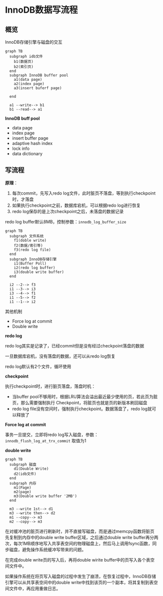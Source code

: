 # InnoDB数据写流程

## 概览

InnoDB存储引擎与磁盘的交互

```mermaid
graph TB
  subgraph idb文件
    b1(数据页)
    b2(索引页)
  end
  subgraph InnoDB buffer pool
    a1(data page)
    a2(index page)
    a3(insert buferf page)

  end

  a1 --write--> b1
  b1 --read--> a1
```


**InnoDB buff pool**

- data page
- index page
- insert buffer page
- adaptive hash index
- lock info
- data dictionary

## 写流程

**原理**：

1. 每次commit，先写入redo log文件，此时脏页不落盘，等到执行checkpoint时，才落盘
2. 如果执行checkpoint之前，数据库宕机，可以根据redo log进行恢复
3. redo log保存的是上次checkpoint之后，未落盘的数据记录

redo log buffer默认8MB，控制参数：`innodb_log_buffer_size`

```mermaid
graph TB
  subgraph 文件系统
    f1(doble write)
    f2(数据/索引等)
    f3(redo log file)
  end
  subgraph InnoDB存储引擎
    i1(Buffer Poll)
    i2(redo log buffer)
    i3(double write buffer)
  end

  i2 --2--> f3
  i1 --3--> i3
  i3 --4--> f1
  i1 --5--> f2
  i1 --1--> i2
```
其他机制

- Force log at commit
- Double write


**redo log**

redo log其实是记录了，已经commit但是没有经过checkpoint落盘的数据

一旦数据库宕机，没有落盘的数据，还可以从redo log恢复

redo log默认有2个文件，循环使用

**checkpoint**

执行checkpoint时，进行脏页落盘，落盘时机：

- 当buffer pool不够用时，根据LRU算法会溢出最近最少使用的页，若此页为脏页，那么需要强制执行
Checkpoint，将脏页也就是页的新版本刷回磁盘
- redo log file没有空间时，强制执行checkpoint。数据落盘了，redo log就可以释放了


**Force log at commit**

事务一旦提交，立即将redo log写入磁盘，参数：`innodb_flush_log_at_trx_commit` 取值为1

**double write**

```mermaid
graph TB
  subgraph 磁盘
    d1(Double Write)
    d2(idb文件)
  end
  subgraph 内存
    m1(Page)
    m2(page)
    m3(Double write buffer '2MB')
  end

  m3 --write 1st--> d1
  m3 --write then--> d2
  m1 --copy--> m3
  m2 --copy--> m3

```

在对缓冲池的脏页进行刷新时，并不直接写磁盘，而是通过memcpy函数将脏页先复制到内存中的double write buffer区域，之后通过double write buffer再分两次，每次1MB顺序地写入共享表空间的物理磁盘上，然后马上调用fsync函数，同步磁盘，避免操作系统缓冲写带来的问题。

在完成double write页的写入后，再将double wirite buffer中的页写入各个表空间文件中。


如果操作系统在将页写入磁盘的过程中发生了崩溃，在恢复过程中，InnoDB存储引擎可以从共享表空间中的double write中找到该页的一个副本，将其复制到表空间文件中，再应用重做日志。

